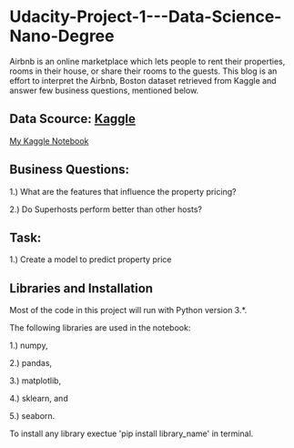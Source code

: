 # Udacity-Project-1---Data-Science-Nano-Degree
Airbnb is an online marketplace which lets people to rent their properties, rooms in their house, or share their rooms to the guests. This blog is an effort to interpret the Airbnb, Boston dataset retrieved from Kaggle and answer few business questions, mentioned below.

## Data Scource: [Kaggle](https://www.kaggle.com/airbnb/boston)

[My Kaggle Notebook](https://www.kaggle.com/suveesh/airbnb-boston-data-anaysis-and-price-prediction)

## Business Questions:
1.) What are the features that influence the property pricing?

2.) Do Superhosts perform better than other hosts?

## Task:
1.) Create a model to predict property price

## Libraries and Installation

Most of the code in this project will run with Python version 3.*. 


The following libraries are used in the notebook: 

1.) numpy, 

2.) pandas, 

3.) matplotlib, 

4.) sklearn, and 

5.) seaborn. 

To install any library exectue 'pip install library_name' in terminal.
